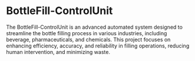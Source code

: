 # BottleFill-ControlUnit
The BottleFill-ControlUnit is an advanced automated system designed to streamline the bottle filling process in various industries, including beverage, pharmaceuticals, and chemicals. This project focuses on enhancing efficiency, accuracy, and reliability in filling operations, reducing human intervention, and minimizing waste.
